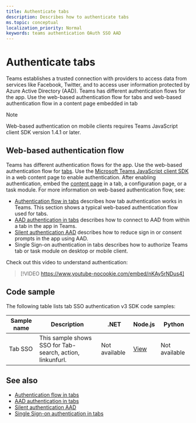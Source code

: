 ```yaml
---
title: Authenticate tabs
description: Describes how to authenticate tabs
ms.topic: conceptual
localization_priority: Normal
keywords: teams authentication OAuth SSO AAD
---
```

# Authenticate tabs

Teams establishes a trusted connection with providers to access data from services like Facebook, Twitter, and to access user information protected by Azure Active Directory (AAD). Teams has different authentication flows for the app. Use the web-based authentication flow for tabs and web-based authentication flow in a content page embedded in tab

 > [!NOTE]
 > Web-based authentication on mobile clients requires Teams JavaScript client SDK version 1.4.1 or later.

## Web-based authentication flow

Teams has different authentication flows for the app. Use the web-based authentication flow for [tabs](~/tabs/what-are-tabs.md). Use the [Microsoft Teams JavaScript client SDK](/javascript/api/overview/msteams-client) in a web content page to enable authentication. After enabling authentication, embed the [content page](~/tabs/how-to/create-tab-pages/content-page.md) in a tab, a configuration page, or a task module. For more information on web-based authentication flow, see:

* [Authentication flow in tabs](~/tabs/how-to/authentication/auth-flow-tab.md) describes how tab authentication works in Teams. This section shows a typical web-based authentication flow used for tabs.
* [AAD authentication in tabs](~/tabs/how-to/authentication/auth-tab-AAD.md) describes how to connect to AAD from within a tab in the app in Teams.
* [Silent authentication AAD](~/tabs/how-to/authentication/auth-silent-AAD.md) describes how to reduce sign in or consent prompts in the app using AAD.
* Single Sign-on authentication in tabs describes how to authorize Teams tab or task module on desktop or mobile client.

Check out this video to understand authentication:

> [!VIDEO https://www.youtube-nocookie.com/embed/nKAy5rNDus4]

## Code sample

The following table lists tab SSO authentication v3 SDK code samples:

| **Sample name** | **Description** | **.NET** | **Node.js** | **Python** |
|---------------|------------|------------|-------------|---------------|
| Tab SSO | This sample shows SSO for Tab- search, action, linkunfurl. | Not available | [View](https://github.com/OfficeDev/Microsoft-Teams-Samples/tree/main/samples/app-sso/nodejs) | Not available |


## See also

* [Authentication flow in tabs](~/tabs/how-to/authentication/auth-flow-tab.md)
* [AAD authentication in tabs](~/tabs/how-to/authentication/auth-tab-AAD.md)
* [Silent authentication AAD](~/tabs/how-to/authentication/auth-silent-AAD.md)
* [Single Sign-on authentication in tabs](auth-aad-sso.md)